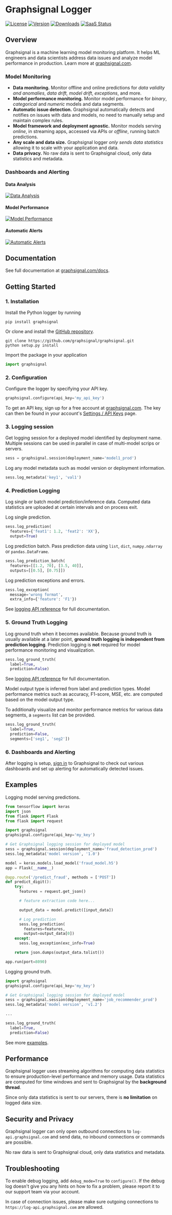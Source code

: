 # Graphsignal Logger

[![License](http://img.shields.io/github/license/graphsignal/graphsignal)](https://github.com/graphsignal/graphsignal/blob/main/LICENSE)
[![Version](https://img.shields.io/github/v/tag/graphsignal/graphsignal?label=version)](https://github.com/graphsignal/graphsignal)
[![Downloads](https://pepy.tech/badge/graphsignal)](https://pepy.tech/project/graphsignal)
[![SaaS Status](https://img.shields.io/uptimerobot/status/m787882560-d6b932eb0068e8e4ade7f40c?label=SaaS%20status)](https://stats.uptimerobot.com/gMBNpCqqqJ)


## Overview

Graphsignal is a machine learning model monitoring platform. It helps ML engineers and data scientists address data issues and analyze model performance in production. Learn more at [graphsignal.com](https://graphsignal.com).


### Model Monitoring

* **Data monitoring.** Monitor offline and online predictions for *data validity and anomalies*, *data drift, model drift*, *exceptions*, and more.
* **Model performance monitoring.** Monitor model performance for *binary*, *categorical* and *numeric* models and data segments.
* **Automatic issue detection.** Graphsignal automatically detects and notifies on issues with data and models, no need to manually setup and maintain complex rules.
* **Model framework and deployment agnostic.** Monitor models serving *online*, in streaming apps, accessed via APIs or *offline*, running batch predictions.
* **Any scale and data size.** Graphsignal logger *only sends data statistics* allowing it to scale with your application and data.
* **Data privacy.** No raw data is sent to Graphsignal cloud, only data statistics and metadata.

### Dashboards and Alerting

#### Data Analysis
[![Data Analysis](https://graphsignal.com/external/readme-data-analysis.png)](https://graphsignal.com)

#### Model Performance
[![Model Performance](https://graphsignal.com/external/readme-model-performance.png)](https://graphsignal.com)

#### Automatic Alerts
[![Automatic Alerts](https://graphsignal.com/external/readme-alert-timeline.png)](https://graphsignal.com)


## Documentation

See full documentation at [graphsignal.com/docs](https://graphsignal.com/docs/).


## Getting Started

### 1. Installation

Install the Python logger by running

```
pip install graphsignal
```

Or clone and install the [GitHub repository](https://github.com/graphsignal/graphsignal).

```
git clone https://github.com/graphsignal/graphsignal.git
python setup.py install
```

Import the package in your application

```python
import graphsignal
```

### 2. Configuration

Configure the logger by specifying your API key.

```python
graphsignal.configure(api_key='my_api_key')
```

To get an API key, sign up for a free account at [graphsignal.com](https://graphsignal.com). The key can then be found in your account's [Settings / API Keys](https://app.graphsignal.com/settings/api_keys) page.


### 3. Logging session

Get logging session for a deployed model identified by deployment name. Multiple sessions can be used in parallel in case of multi-model scrips or servers.

```python
sess = graphsignal.session(deployment_name='model1_prod')
```

Log any model metadata such as model version or deployment information.

```python
sess.log_metadata('key1', 'val1')
```


### 4. Prediction Logging

Log single or batch model prediction/inference data. Computed data statistics are uploaded at certain intervals and on process exit.

Log single prediction.

```python
sess.log_prediction(
  features={'feat1': 1.2, 'feat2': 'XX'},
  output=True)
```

Log prediction batch. Pass prediction data using `list`, `dict`, `numpy.ndarray` or `pandas.DataFrame`.

```python
sess.log_prediction_batch(
  features=[[1.2, 70], [3.5, 40]], 
  outputs=[[0.5], [0.75]])
```

Log prediction exceptions and errors.

```python
sess.log_exception(
  message='wrong format', 
  extra_info={'feature': 'F1'})
```

See [logging API reference](https://graphsignal.com/docs/python-logger/api-reference/) for full documentation.


### 5. Ground Truth Logging

Log ground truth when it becomes available. Because ground truth is usually available at a later point, **ground truth logging is independent from prediction logging**. Prediction logging is **not** required for model performance monitoring and visualization.

```python
sess.log_ground_truth(
  label=True, 
  prediction=False)
```

See [logging API reference](https://graphsignal.com/docs/python-logger/api-reference/) for full documentation.

Model output type is inferred from label and prediction types. Model performance metrics such as accuracy, F1-score, MSE, etc. are computed based on the model output type.

To additionally visualize and monitor performance metrics for various data segments, a `segments` list can be provided.

```python
sess.log_ground_truth(
  label=True, 
  prediction=False,
  segments=['seg1', 'seg2'])
```

### 6. Dashboards and Alerting

After logging is setup, [sign in](https://app.graphsignal.com/signin) to Graphsignal to check out various dashboards and set up alerting for automatically detected issues.


## Examples

Logging model serving predictions.

```python
from tensorflow import keras
import json
from flask import Flask
from flask import request

import graphsignal
graphsignal.configure(api_key='my_key')

# Get Graphsignal logging session for deployed model
sess = graphsignal.session(deployment_name='fraud_detection_prod')
sess.log_metadata('model version', '1.0')

model = keras.models.load_model('fraud_model.h5')
app = Flask(__name__)

@app.route('/predict_fraud', methods = ['POST'])
def predict_digit():
    try:
      features = request.get_json()

      # feature extraction code here...

      output_data = model.predict([input_data])

      # Log prediction
      sess.log_prediction(
        features=features, 
        output=output_data[0])
    except:
      sess.log_exception(exc_info=True)    

    return json.dumps(output_data.tolist())

app.run(port=8090)
```

Logging ground truth.

```python
import graphsignal
graphsignal.configure(api_key='my_key')

# Get Graphsignal logging session for deployed model
sess = graphsignal.session(deployment_name='job_recommender_prod')
sess.log_metadata('model version', 'v1.2')

...

sess.log_ground_truth(
  label=True,
  prediction=False)
```

See more [examples](https://github.com/graphsignal/graphsignal/tree/main/examples).


## Performance

Graphsignal logger uses streaming algorithms for computing data statistics to ensure production-level performance and memory usage. Data statistics are computed for time windows and sent to Graphsignal by the **background thread**.

Since only data statistics is sent to our servers, there is **no limitation** on logged data size.


## Security and Privacy

Graphsignal logger can only open outbound connections to `log-api.graphsignal.com` and send data, no inbound connections or commands are possible. 

No raw data is sent to Graphsignal cloud, only data statistics and metadata.


## Troubleshooting

To enable debug logging, add `debug_mode=True` to `configure()`. If the debug log doesn't give you any hints on how to fix a problem, please report it to our support team via your account.

In case of connection issues, please make sure outgoing connections to `https://log-api.graphsignal.com` are allowed.
